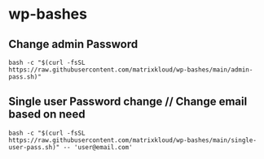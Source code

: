 # wp-bashes

## Change admin Password
```bash -c "$(curl -fsSL https://raw.githubusercontent.com/matrixkloud/wp-bashes/main/admin-pass.sh)"```

## Single user Password change  // Change email based on need
```bash -c "$(curl -fsSL https://raw.githubusercontent.com/matrixkloud/wp-bashes/main/single-user-pass.sh)" -- 'user@email.com'```

